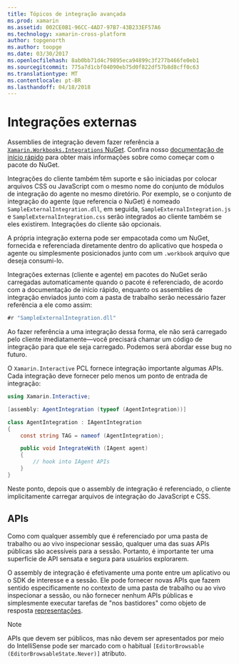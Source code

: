 ```yaml
---
title: Tópicos de integração avançada
ms.prod: xamarin
ms.assetid: 002CE0B1-96CC-4AD7-97B7-43B233EF57A6
ms.technology: xamarin-cross-platform
author: topgenorth
ms.author: toopge
ms.date: 03/30/2017
ms.openlocfilehash: 8ab0bb71d4c79895eca94899c3f277b466fe0eb1
ms.sourcegitcommit: 775a7d1cbf04090eb75d0f822df57b8d8cff0c63
ms.translationtype: MT
ms.contentlocale: pt-BR
ms.lasthandoff: 04/18/2018
---
```

# <a name="external-integrations"></a>Integrações externas

Assemblies de integração devem fazer referência a [ `Xamarin.Workbooks.Integrations` NuGet][nuget]. Confira nosso [documentação de início rápido](~/tools/workbooks/sdk/index.md) para obter mais informações sobre como começar com o pacote do NuGet.

Integrações do cliente também têm suporte e são iniciadas por colocar arquivos CSS ou JavaScript com o mesmo nome do conjunto de módulos de integração do agente no mesmo diretório. Por exemplo, se o conjunto de integração do agente (que referencia o NuGet) é nomeado `SampleExternalIntegration.dll`, em seguida, `SampleExternalIntegration.js` e `SampleExternalIntegration.css` serão integrados ao cliente também se eles existirem. Integrações do cliente são opcionais.

A própria integração externa pode ser empacotada como um NuGet, fornecida e referenciada diretamente dentro do aplicativo que hospeda o agente ou simplesmente posicionados junto com um `.workbook` arquivo que deseja consumi-lo.

Integrações externas (cliente e agente) em pacotes do NuGet serão carregadas automaticamente quando o pacote é referenciado, de acordo com a documentação de início rápido, enquanto os assemblies de integração enviados junto com a pasta de trabalho serão necessário fazer referência a ele como assim:

```csharp
#r "SampleExternalIntegration.dll"
```

Ao fazer referência a uma integração dessa forma, ele não será carregado pelo cliente imediatamente&mdash;você precisará chamar um código de integração para que ele seja carregado. Podemos será abordar esse bug no futuro.

O `Xamarin.Interactive` PCL fornece integração importante algumas APIs. Cada integração deve fornecer pelo menos um ponto de entrada de integração:

```csharp
using Xamarin.Interactive;

[assembly: AgentIntegration (typeof (AgentIntegration))]

class AgentIntegration : IAgentIntegration
{
    const string TAG = nameof (AgentIntegration);

    public void IntegrateWith (IAgent agent)
    {
        // hook into IAgent APIs
    }
}
```

Neste ponto, depois que o assembly de integração é referenciado, o cliente implicitamente carregar arquivos de integração do JavaScript e CSS.

## <a name="apis"></a>APIs

Como com qualquer assembly que é referenciado por uma pasta de trabalho ou ao vivo inspecionar sessão, qualquer uma das suas APIs públicas são acessíveis para a sessão. Portanto, é importante ter uma superfície de API sensata e segura para usuários explorarem.

O assembly de integração é efetivamente uma ponte entre um aplicativo ou o SDK de interesse e a sessão. Ele pode fornecer novas APIs que fazem sentido especificamente no contexto de uma pasta de trabalho ou ao vivo inspecionar a sessão, ou não fornecer nenhum APIs públicas e simplesmente executar tarefas de "nos bastidores" como objeto de resposta [representações](~/tools/workbooks/sdk/representations.md).

> [!NOTE]
> APIs que devem ser públicos, mas não devem ser apresentados por meio do IntelliSense pode ser marcado com o habitual `[EditorBrowsable (EditorBrowsableState.Never)]` atributo.

[nuget]: https://nuget.org/packages/Xamarin.Workbooks.Integration
